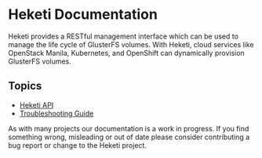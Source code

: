 
# Heketi Documentation

Heketi provides a RESTful management interface which can be used to manage
the life cycle of GlusterFS volumes. With Heketi, cloud services like
OpenStack Manila, Kubernetes, and OpenShift can dynamically provision GlusterFS
volumes.

## Topics

* [Heketi API](./api/api.md)
* [Troubleshooting Guide](./troubleshooting.md)


As with many projects our documentation is a work in progress. If you
find something wrong, misleading or out of date please consider
contributing a bug report or change to the Heketi project.
